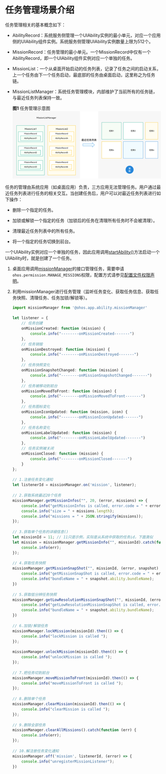 # 任务管理场景介绍


任务管理相关的基本概念如下：


- AbilityRecord：系统服务侧管理一个UIAbility实例的最小单元，对应一个应用侧的UIAbility组件实例。系统服务侧管理UIAbility实例数量上限为512个。

- MissionRecord：任务管理的最小单元。一个MissionRecord中仅有一个AbilityRecord，即一个UIAbility组件实例对应一个单独的任务。

- MissionList：一个从桌面开始启动的任务列表，记录了任务之间的启动关系，上一个任务由下一个任务启动，最底部的任务由桌面启动，这里称之为任务链。

- MissionListManager：系统任务管理模块，内部维护了当前所有的任务链，与最近任务列表保持一致。
  
  **图1** 任务管理示意图  
  ![mission-list-manager](figures/mission-list-manager.png)


任务的管理由系统应用（如桌面应用）负责，三方应用无法管理任务。用户通过最近任务列表进行任务的相关交互。当创建任务后，用户可以对最近任务列表进行如下操作：


- 删除一个指定的任务。

- 加锁或解锁一个指定的任务（加锁后的任务在清理所有任务时不会被清理）。

- 清理最近任务列表中的所有任务。

- 将一个指定的任务切换到前台。


一个UIAbility实例对应一个单独的任务，因此应用调用[startAbility()](../reference/apis/js-apis-inner-application-uiAbilityContext.md#uiabilitycontextstartability)方法启动一个UIAbility时，就是创建了一个任务。

1. 桌面应用调用[missionManager](../reference/apis/js-apis-application-missionManager.md)的接口管理任务，需要申请`ohos.permission.MANAGE_MISSIONS`权限，配置方式请参见[配置文件权限声明](../security/accesstoken-guidelines.md#配置文件权限声明)。

2. 利用missionManager进行任务管理（监听任务变化、获取任务信息、获取任务快照、清理任务、任务加锁/解锁等）。

   ```ts
   import missionManager from '@ohos.app.ability.missionManager'
   
   let listener = {
       // 任务创建
       onMissionCreated: function (mission) {
           console.info("--------onMissionCreated-------")
       },
       // 任务销毁
       onMissionDestroyed: function (mission) {
           console.info("--------onMissionDestroyed-------")
       },
       // 任务快照变化
       onMissionSnapshotChanged: function (mission) {
           console.info("--------onMissionSnapshotChanged-------")
       },
       // 任务被移动到前台
       onMissionMovedToFront: function (mission) {
           console.info("--------onMissionMovedToFront-------")
       },
       // 任务图标变化
       onMissionIconUpdated: function (mission, icon) {
           console.info("--------onMissionIconUpdated-------")
       },
       // 任务名称变化
       onMissionLabelUpdated: function (mission) {
           console.info("--------onMissionLabelUpdated-------")
       },
       // 任务实例被关闭
       onMissionClosed: function (mission) {
           console.info("--------onMissionClosed-------")
       }
   };
   
   // 1.注册任务变化通知
   let listenerId = missionManager.on('mission', listener);
   
   // 2.获取系统最近20个任务
   missionManager.getMissionInfos("", 20, (error, missions) => {
       console.info("getMissionInfos is called, error.code = " + error.code);
       console.info("size = " + missions.length);
       console.info("missions = " + JSON.stringify(missions));
   });
   
   // 3.获取单个任务的详细信息()
   let missionId = 11; // 11只是示例，实际是从系统中获取的任务id，下面类似
   let mission = missionManager.getMissionInfo("", missionId).catch(function (err) {
       console.info(err);
   });
   
   // 4.获取任务快照
   missionManager.getMissionSnapShot("", missionId, (error, snapshot) => {
       console.info("getMissionSnapShot is called, error.code = " + error.code);
       console.info("bundleName = " + snapshot.ability.bundleName);
   })
   
   // 5.获取低分辨任务快照
   missionManager.getLowResolutionMissionSnapShot("", missionId, (error, snapshot) => {
       console.info("getLowResolutionMissionSnapShot is called, error.code = " + error.code);
       console.info("bundleName = " + snapshot.ability.bundleName);
   })
   
   // 6.加锁/解锁任务
   missionManager.lockMission(missionId).then(() => {
       console.info("lockMission is called ");
   });
   
   missionManager.unlockMission(missionId).then(() => {
       console.info("unlockMission is called ");
   });
   
   // 7.把任务切到前台
   missionManager.moveMissionToFront(missionId).then(() => {
       console.info("moveMissionToFront is called ");
   });
   
   // 8.删除单个任务
   missionManager.clearMission(missionId).then(() => {
       console.info("clearMission is called ");
   });
   
   // 9.删除全部任务
   missionManager.clearAllMissions().catch(function (err) {
       console.info(err);
   });
   
   // 10.解注册任务变化通知
   missionManager.off('mission', listenerId, (error) => {
       console.info("unregisterMissionListener");
   })
   ```

   
